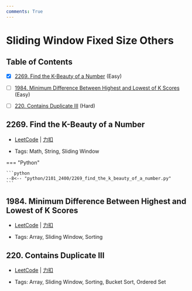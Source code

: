 ```yaml
---
comments: True
---
```


# Sliding Window Fixed Size Others

## Table of Contents

- [x] [2269. Find the K-Beauty of a Number](#2269-find-the-k-beauty-of-a-number) (Easy)
- [ ] [1984. Minimum Difference Between Highest and Lowest of K Scores](#1984-minimum-difference-between-highest-and-lowest-of-k-scores) (Easy)
- [ ] [220. Contains Duplicate III](#220-contains-duplicate-iii) (Hard)


## 2269. Find the K-Beauty of a Number

-    [LeetCode](https://leetcode.com/problems/find-the-k-beauty-of-a-number/) | [力扣](https://leetcode.cn/problems/find-the-k-beauty-of-a-number/)

-   Tags: Math, String, Sliding Window

=== "Python"

    ```python
    --8<-- "python/2101_2400/2269_find_the_k_beauty_of_a_number.py"
    ```



## 1984. Minimum Difference Between Highest and Lowest of K Scores

-    [LeetCode](https://leetcode.com/problems/minimum-difference-between-highest-and-lowest-of-k-scores/) | [力扣](https://leetcode.cn/problems/minimum-difference-between-highest-and-lowest-of-k-scores/)

-   Tags: Array, Sliding Window, Sorting



## 220. Contains Duplicate III

-    [LeetCode](https://leetcode.com/problems/contains-duplicate-iii/) | [力扣](https://leetcode.cn/problems/contains-duplicate-iii/)

-   Tags: Array, Sliding Window, Sorting, Bucket Sort, Ordered Set
